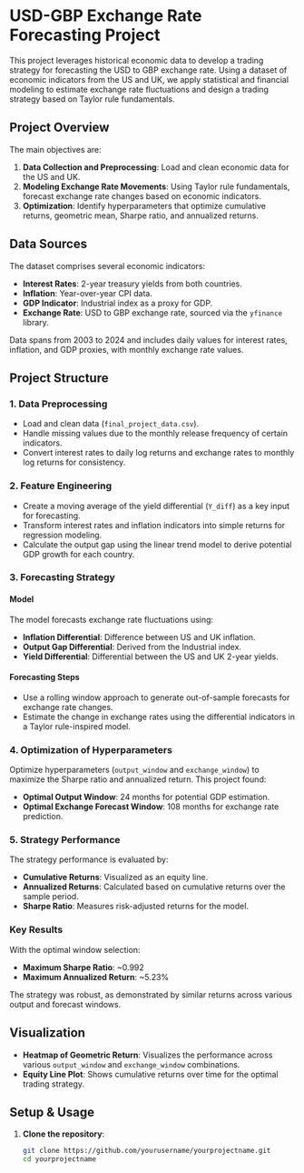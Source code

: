 # USD-GBP Exchange Rate Forecasting Project

This project leverages historical economic data to develop a trading strategy for forecasting the USD to GBP exchange rate. Using a dataset of economic indicators from the US and UK, we apply statistical and financial modeling to estimate exchange rate fluctuations and design a trading strategy based on Taylor rule fundamentals.

## Project Overview

The main objectives are:
1. **Data Collection and Preprocessing**: Load and clean economic data for the US and UK.
2. **Modeling Exchange Rate Movements**: Using Taylor rule fundamentals, forecast exchange rate changes based on economic indicators.
3. **Optimization**: Identify hyperparameters that optimize cumulative returns, geometric mean, Sharpe ratio, and annualized returns.

## Data Sources

The dataset comprises several economic indicators:
- **Interest Rates**: 2-year treasury yields from both countries.
- **Inflation**: Year-over-year CPI data.
- **GDP Indicator**: Industrial index as a proxy for GDP.
- **Exchange Rate**: USD to GBP exchange rate, sourced via the `yfinance` library.

Data spans from 2003 to 2024 and includes daily values for interest rates, inflation, and GDP proxies, with monthly exchange rate values. 

## Project Structure

### 1. Data Preprocessing

- Load and clean data (`final_project_data.csv`).
- Handle missing values due to the monthly release frequency of certain indicators.
- Convert interest rates to daily log returns and exchange rates to monthly log returns for consistency.

### 2. Feature Engineering

- Create a moving average of the yield differential (`Y_diff`) as a key input for forecasting.
- Transform interest rates and inflation indicators into simple returns for regression modeling.
- Calculate the output gap using the linear trend model to derive potential GDP growth for each country.

### 3. Forecasting Strategy

#### Model
The model forecasts exchange rate fluctuations using:
- **Inflation Differential**: Difference between US and UK inflation.
- **Output Gap Differential**: Derived from the Industrial index.
- **Yield Differential**: Differential between the US and UK 2-year yields.

#### Forecasting Steps
- Use a rolling window approach to generate out-of-sample forecasts for exchange rate changes.
- Estimate the change in exchange rates using the differential indicators in a Taylor rule-inspired model.

### 4. Optimization of Hyperparameters

Optimize hyperparameters (`output_window` and `exchange_window`) to maximize the Sharpe ratio and annualized return. This project found:
- **Optimal Output Window**: 24 months for potential GDP estimation.
- **Optimal Exchange Forecast Window**: 108 months for exchange rate prediction.

### 5. Strategy Performance

The strategy performance is evaluated by:
- **Cumulative Returns**: Visualized as an equity line.
- **Annualized Returns**: Calculated based on cumulative returns over the sample period.
- **Sharpe Ratio**: Measures risk-adjusted returns for the model.

### Key Results

With the optimal window selection:
- **Maximum Sharpe Ratio**: ~0.992
- **Maximum Annualized Return**: ~5.23%

The strategy was robust, as demonstrated by similar returns across various output and forecast windows.

## Visualization

- **Heatmap of Geometric Return**: Visualizes the performance across various `output_window` and `exchange_window` combinations.
- **Equity Line Plot**: Shows cumulative returns over time for the optimal trading strategy.

## Setup & Usage

1. **Clone the repository**:
   ```bash
   git clone https://github.com/yourusername/yourprojectname.git
   cd yourprojectname
